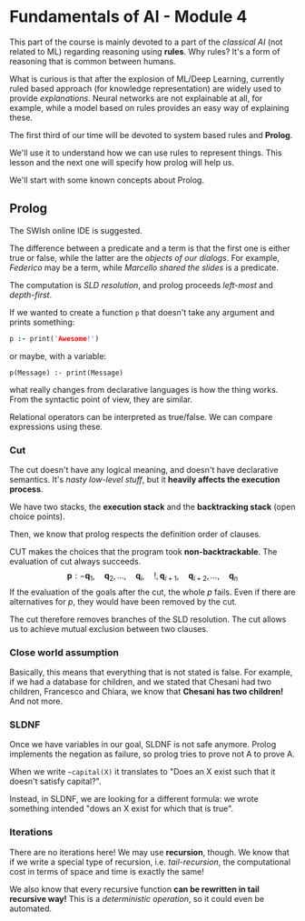 # Fundamentals of AI - Module 4

This part of the course is mainly devoted to a part of the *classical AI* (not related to ML) regarding reasoning using **rules**. Why rules? It's a form of reasoning that is common between humans.

What is curious is that after the explosion of ML/Deep Learning, currently ruled based approach (for knowledge representation) are widely used to provide *explanations*. Neural networks are not explainable at all, for example, while a model based on rules provides an easy way of explaining these.

The first third of our time will be devoted to system based rules and **Prolog**. 

We'll use it to understand how we can use rules to represent things. This lesson and the next one will specify how prolog will help us.

We'll start with some known concepts about Prolog.

## Prolog

The SWIsh online IDE is suggested.

The difference between a predicate and a term is that the first one is either true or false, while the latter are the *objects of our dialogs*. For example, *Federico* may be a term, while *Marcello shared the slides* is a predicate.

The computation is *SLD resolution*, and prolog proceeds *left-most* and *depth-first*.

If we wanted to create a function `p` that doesn't take any argument and prints something:

```prolog
p :- print('Awesome!')
```

or maybe, with a variable:

```
p(Message) :- print(Message)
```

what really changes from declarative languages is how the thing works. From the syntactic point of view, they are similar. 

Relational operators can be interpreted as true/false. We can compare expressions using these.

### Cut

The cut doesn't have any logical meaning, and doesn't have declarative semantics. It's *nasty low-level stuff*, but it **heavily affects the execution process**.

We have two stacks, the **execution stack** and the **backtracking stack** (open choice points).

Then, we know that prolog respects the definition order of clauses. 

CUT makes the choices that the program took **non-backtrackable**. The evaluation of cut always succeeds.
$$
\mathbf{p}:-\mathbf{q}_{1}, \quad \mathbf{q}_{2}, \ldots, \quad \mathbf{q}_{i}, \quad !, \mathbf{q}_{i+1}, \quad \mathbf{q}_{i+2}, \ldots, \quad \mathbf{q}_{n}
$$
If the evaluation of the goals after the cut, the whole $p$ fails. Even if there are alternatives for $p$, they would have been removed by the cut.

The cut therefore removes branches of the SLD resolution. The cut allows us to achieve mutual exclusion between two clauses. 

### Close world assumption

Basically, this means that everything that is not stated is false. For example, if we had a database for children, and we stated that Chesani had two children, Francesco and Chiara, we know that **Chesani has two children!** And not more.

### SLDNF

Once we have variables in our goal, SLDNF is not safe anymore. Prolog implements the negation as failure, so prolog tries to prove not A to prove A.

When we write `~capital(X)` it translates to "Does an X exist such that it doesn't satisfy capital?".

Instead, in SLDNF, we are looking for a different formula: we wrote something intended "dows an X exist for which that is true".

### Iterations

There are no iterations here! We may use **recursion**, though. We know that if we write a special type of recursion, i.e. *tail-recursion*, the computational cost in terms of space and time is exactly the same!

We also know that every recursive function **can be rewritten in tail recursive way!** This is a *deterministic operation*, so it could even be automated.



